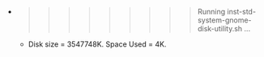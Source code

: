 * >>>>>>>>> Running inst-std-system-gnome-disk-utility.sh ...
  * Disk size = 3547748K. Space Used = 4K.
